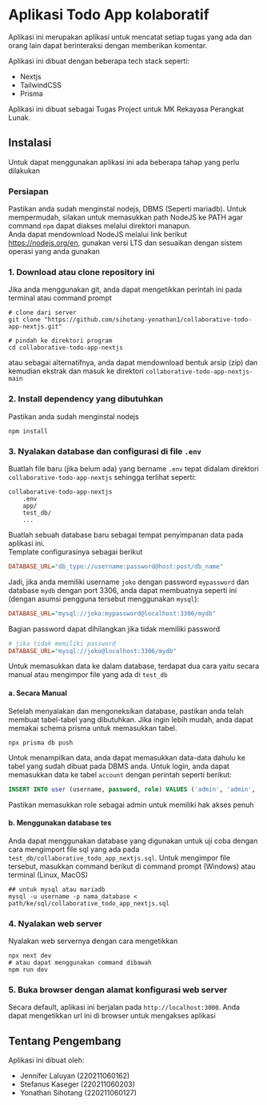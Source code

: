 # Aplikasi Todo App kolaboratif

Aplikasi ini merupakan aplikasi untuk mencatat setiap tugas yang ada dan orang lain dapat berinteraksi dengan memberikan komentar.

Aplikasi ini dibuat dengan beberapa tech stack seperti:
- Nextjs
- TailwindCSS
- Prisma

Aplikasi ini dibuat sebagai Tugas Project untuk MK Rekayasa Perangkat Lunak.

## Instalasi
Untuk dapat menggunakan aplikasi ini ada beberapa tahap yang perlu dilakukan

### Persiapan
Pastikan anda sudah menginstal nodejs, DBMS (Seperti mariadb). Untuk mempermudah, silakan untuk memasukkan path NodeJS ke PATH agar command `npm` dapat diakses melalui direktori manapun.  
Anda dapat mendownload NodeJS melalui link berikut https://nodejs.org/en, gunakan versi LTS dan sesuaikan dengan sistem operasi yang anda gunakan

### 1. Download atau clone repository ini  
Jika anda menggunakan git, anda dapat mengetikkan perintah ini pada terminal atau command prompt
```shell
# clone dari server
git clone "https://github.com/sihotang-yonathan1/collaborative-todo-app-nextjs.git"

# pindah ke direktori program
cd collaborative-todo-app-nextjs
```

atau sebagai alternatifnya, anda dapat mendownload bentuk arsip (zip) dan kemudian ekstrak dan masuk ke direktori `collaborative-todo-app-nextjs-main`

### 2. Install dependency yang dibutuhkan
Pastikan anda sudah menginstal nodejs
```shell
npm install
```
### 3. Nyalakan database dan configurasi di file `.env` 
Buatlah file baru (jika belum ada) yang bername `.env` tepat didalam direktori `collaborative-todo-app-nextjs` sehingga terlihat seperti:
```tree
collaborative-todo-app-nextjs
    .env
    app/
    test_db/
    ...
```
Buatlah sebuah database baru sebagai tempat penyimpanan data pada aplikasi ini.  
Template configurasinya sebagai berikut
```ini
DATABASE_URL="db_type://username:password@host:post/db_name"
``` 
Jadi, jika anda memiliki username `joko` dengan password `mypassword` dan database `mydb` dengan port 3306, anda dapat membuatnya seperti ini (dengan asumsi pengguna tersebut menggunakan `mysql`):
```ini
DATABASE_URL="mysql://joko:mypassword@localhost:3306/mydb"
``` 
Bagian password dapat dihilangkan jika tidak memiliki password
```ini
# jika tidak memiliki password
DATABASE_URL="mysql://joko@localhost:3306/mydb"
```

Untuk memasukkan data ke dalam database, terdapat dua cara yaitu secara manual atau mengimpor file yang ada di `test_db`

#### a. Secara Manual
Setelah menyalakan dan mengoneksikan database, pastikan anda telah membuat tabel-tabel yang dibutuhkan. Jika ingin lebih mudah, anda dapat memakai schema prisma untuk memasukkan tabel.

```
npx prisma db push
```

Untuk menampilkan data, anda dapat memasukkan data-data dahulu ke tabel yang sudah dibuat pada DBMS anda. Untuk login, anda dapat memasukkan data ke tabel `account` dengan perintah seperti berikut:
```sql
INSERT INTO user (username, password, role) VALUES ('admin', 'admin', 'admin')
```
Pastikan memasukkan role sebagai admin untuk memiliki hak akses penuh

#### b. Menggunakan database tes
Anda dapat menggunakan database yang digunakan untuk uji coba dengan cara mengimport file sql yang ada pada `test_db/collaborative_todo_app_nextjs.sql`.
Untuk mengimpor file tersebut, masukkan command berikut di command prompt (Windows) atau terminal (Linux, MacOS)
```shell
## untuk mysql atau mariadb
mysql -u username -p nama_database < path/ke/sql/collaborative_todo_app_nextjs.sql
```

### 4. Nyalakan web server
Nyalakan web servernya dengan cara mengetikkan
```shell
npx next dev
# atau dapat menggunakan command dibawah
npm run dev
```

### 5. Buka browser dengan alamat konfigurasi web server
Secara default, aplikasi ini berjalan pada `http://localhost:3000`. Anda dapat mengetikkan url ini di browser untuk mengakses aplikasi

## Tentang Pengembang
Aplikasi ini dibuat oleh:
- Jennifer Laluyan (220211060162)
- Stefanus Kaseger (220211060203)
- Yonathan Sihotang (220211060127)
